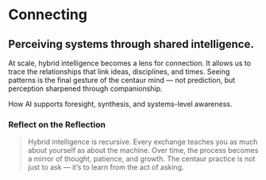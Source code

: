 # Connecting

## Perceiving systems through shared intelligence.

At scale, hybrid intelligence becomes a lens for connection. It allows us to trace the relationships that link ideas, disciplines, and times. Seeing patterns is the final gesture of the centaur mind — not prediction, but perception sharpened through companionship.

How AI supports foresight, synthesis, and systems-level awareness.

### Reflect on the Reflection

> Hybrid intelligence is recursive. Every exchange teaches you as much about yourself as about the machine. Over time, the process becomes a mirror of thought, patience, and growth. The centaur practice is not just to ask — it’s to learn from the act of asking.
